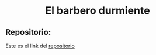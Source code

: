 
<h1 align="center">El barbero durmiente</h1>

<h2>Repositorio:</h2>

Este es el link del [repositorio](https://github.com/albabernal03/El-barbero-durmiente)
